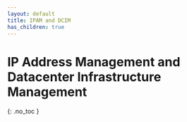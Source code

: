 ```yaml
---
layout: default
title: IPAM and DCIM
has_children: true
---
```


# IP Address Management and Datacenter Infrastructure Management
{: .no_toc }